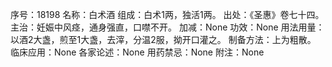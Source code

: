序号：18198
名称：白术酒
组成：白术1两，独活1两。
出处：《圣惠》卷七十四。
主治：妊娠中风痉，通身强直，口噤不开。
加减：None
功效：None
用法用量：以酒2大盏，煎至1大盏，去滓，分温2服，拗开口灌之。
制备方法：上为粗散。
临床应用：None
各家论述：None
用药禁忌：None
附注：None
